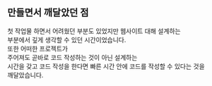 ## 만들면서 깨달았던 점
첫 작업물 하면서 어려웠던 부분도 있었지만 웹사이트 대해 설계하는<br> 
부분에서 깊게 생각할 수 있던 시간이었습니다.<br> 또한 어떠한 프로젝트가<br> 
주어져도 곧바로 코드 작성하는 것이 아닌 설계하는<br> 
시간을 갖고 코드 작성을 한다면 빠른 시간 안에 코드를 작성할 수 있다는 것을<br> 
깨달았습니다.<br>
